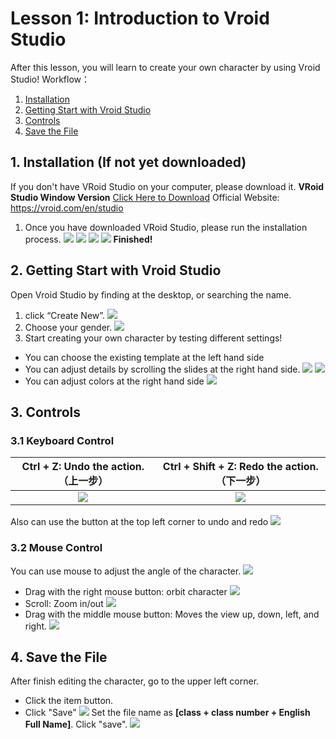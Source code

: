 # Lesson 1: Introduction to Vroid Studio
After this lesson, you will learn to create your own character by using Vroid Studio!
Workflow：
1. [Installation](#1)
2. [Getting Start with Vroid Studio](#2)
3. [Controls](#3)
4. [Save the File](#4)
<a id="1"></a>

## 1. Installation (If not yet downloaded)
If you don't have VRoid Studio on your computer, please download it.
**VRoid Studio Window Version** [Click Here to Download](https://download.vroid.com/dist/WVfRBEhAJJ/VRoidStudio-v1.23.2-win.exe)
Official Website: https://vroid.com/en/studio
1. Once you have downloaded VRoid Studio, please run the installation process.
![](\Lesson1\lessonone2.png)
![](\Lesson1\lessonone3.png)
![](\Lesson1\lessonone4.png)
![](\Lesson1\lessonone5.png)
**Finished!**
<a id="2"></a>

## 2. Getting Start with Vroid Studio
Open Vroid Studio by finding at the desktop, or searching the name.
1. click “Create New”.
![](\Lesson1\lessonone6.png)
2.	Choose your gender.
![](\Lesson1\lessonone7.png)
3.	Start creating your own character by testing different settings!
- You can choose the existing template at the left hand side
- You can adjust details by scrolling the slides at the right hand side.
![](\Lesson1\lessonone8.png)
![](\Lesson1\lessonone18.gif)
- You can adjust colors at the right hand side
![](\Lesson1\lessonone19.gif)
<a id="3"></a>

## 3. Controls
### 3.1 Keyboard Control
| Ctrl + Z: Undo the action. （上一步）| Ctrl + Shift + Z: Redo the action. （下一步）|
|     :-------------:        |            :-------------:            |
|  ![](\Lesson1\lessonone9.png)    |  ![](\Lesson1\lessonone10.png) |

Also can use the button at the top left corner to undo and redo
![](\Lesson1\lessonone11.png)  
### 3.2 Mouse Control
You can use mouse to adjust the angle of the character.
![](\Lesson1\lessonone12.png)
- Drag with the right mouse button: orbit character
![](\Lesson1\lessonone13.png)
- Scroll: Zoom in/out
![](\Lesson1\lessonone14.png)
- Drag with the middle mouse button: Moves the view up, down, left, and right.
![](\Lesson1\lessonone15.png)
<a id="4"></a>

## 4. Save the File
After finish editing the character, go to the upper left corner. 
- Click the item button. 
- Click "Save"
![](\Lesson1\lessonone16.png)
Set the file name as **[class + class number + English Full Name]**. Click "save".
![](\Lesson1\lessonone17.png)